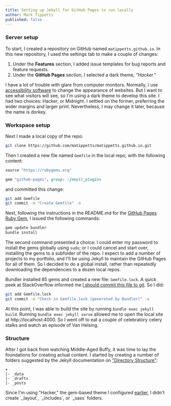 ```yaml
---
title: Setting up Jekyll for GitHub Pages to run locally
author: Mark Tippetts
published: false
---
```

### <span id="settings">Server setup</span>

To start, I created a repository on GitHub named `matippetts.github.io`. In this new repository, I used the settings tab to make a couple of changes:
1. Under the **Features** section, I added issue templates for bug reports and feature requests.
2. Under the **GitHub Pages** section, I selected a dark theme, _"Hacker."_

<aside>I have a lot of trouble with glare from computer monitors. Normally, I use <a href="https://github.com/darkreader/darkreader">accessibility software</a> to change the appearance of websites. But I want to see what visitors will see, so I'm using a dark theme to develop this site. I had two choices: Hacker, or Midnight. I settled on the former, preferring the wider margins and larger print. Nevertheless, I may change it later, because the name is dorkey.</aside>

### <span id="local">Workspace setup</span>

Next I made a local copy of the repo:
``` bash
git clone https://github.com/matippetts/matippetts.github.io.git
```
Then I created a new file named `Gemfile` in the local repo, with the following content:
``` ruby
source "https://rubygems.org"

gem "github-pages", group: :jekyll_plugins
```
and committed this change:
``` bash
git add Gemfile
git commit -m "Create Gemfile" -a
```

Next, following the instructions in the README.md for the [GitHub Pages Ruby Gem](https://github.com/github/pages-gem), I issued the following commands:
``` bash
gem update bundler
bundle install
```
The second command presented a choice: I could enter my password to install the gems globally using `sudo`; or I could cancel and start over, installing the gems to a subfolder of the repo. I expect to add a number of projects to my portfolio, and I'll be using Jekyll to maintain the GitHub Pages for all of them. So I decided to do a global install, rather than repeatedly downloading the dependencies to a dozen local repos.

Bundler installed 85 gems and created a new file: `Gemfile.lock`. A quick peek at StackOverflow informed me [I should commit this file to git](https://stackoverflow.com/a/4151540/6092135). So I did:
``` bash
git add Gemfile.lock
git commit -m "Check in Gemfile.lock (generated by Bundler)" -a
```
At this point, I was able to build the site by running `bundle exec jekyll build`. Running `bundle exec jekyll serve` allowed me to open the local site at http://localhost:4000. So I went off to eat a couple of celebratory celery stalks and watch an episode of Van Helsing.

### <span id="structure">Structure</span>

After I got back from watching Middle-Aged Buffy, it was time to lay the foundations for creating actual content. I started by creating a number of folders suggested by the Jekyll documentation on ["Directory Structure"](https://jekyllrb.com/docs/structure/):
```
+
|- _data
|- _drafts
|- _posts
```

<aside>Since I'm using "Hacker," the gem-based theme I configured <a href="#settings">earlier</a>, I didn't create `_layout`, `_includes`, or `_sass` folders.</aside>
